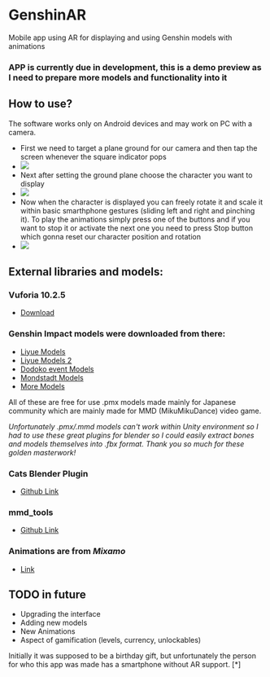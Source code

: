 # GenshinAR
Mobile app using AR for displaying and using Genshin models with animations

### APP is currently due in development, this is a demo preview as I need to prepare more models and functionality into it

## How to use?

The software works only on Android devices and may work on PC with a camera.

- First we need to target a plane ground for our camera and then tap the screen whenever the square indicator pops
- ![](https://user-images.githubusercontent.com/49035865/144503581-938dc246-b38b-464a-ab9d-c0c369a839be.jpg)
- Next after setting the ground plane choose the character you want to display
- ![](https://user-images.githubusercontent.com/49035865/144504677-9a39e199-107a-4429-abb7-3e60cc456ac6.jpg)
- Now when the character is displayed you can freely rotate it and scale it within basic smarthphone gestures (sliding left and right and pinching it). To play the animations simply press one of the buttons and if you want to stop it or activate the next one you need to press Stop button which gonna reset our character position and rotation
- ![](https://user-images.githubusercontent.com/49035865/144504362-f5a67862-679f-4f14-a3d3-1ed6907abc60.jpg)

## External libraries and models:

### Vuforia 10.2.5
- [Download](https://developer.vuforia.com/downloads/sdk)

### Genshin Impact models were downloaded from there:
- [Liyue Models](https://ys.biligame.com/ysl/)
- [Liyue Models 2](http://ys.biligame.com/pjdkx/)
- [Dodoko event Models](https://www.bilibili.com/blackboard/activity-kiOl0D1nF8.html)
- [Mondstadt Models](https://ys.biligame.com/gczj/)
- [More Models](https://genshin.mihoyo.com/ja/news/detail/5885)

All of these are free for use .pmx models made mainly for Japanese community which are mainly made for MMD (MikuMikuDance) video game.

*Unfortunately .pmx/.mmd models can't work within Unity environment so I had to use these great plugins for blender so I could easily extract bones and models themselves 
into .fbx format. Thank you so much for these golden masterwork!*

### Cats Blender Plugin 
- [Github Link](https://github.com/absolute-quantum/cats-blender-plugin/blob/master/README.md)

### mmd_tools
- [Github Link](https://github.com/powroupi/blender_mmd_tools)

### Animations are from *Mixamo*
- [Link](https://www.mixamo.com/)

## TODO in future
- Upgrading the interface
- Adding new models
- New Animations
- Aspect of gamification (levels, currency, unlockables)

Initially it was supposed to be a birthday gift, but unfortunately the person for who this app was made has a smartphone without AR support. [*]
